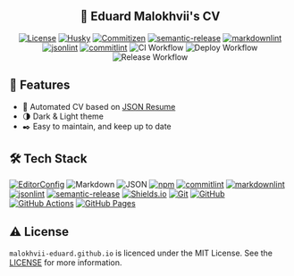 <!-- markdownlint-disable MD033 -->
<!-- markdownlint-disable MD041 -->

<div align="center">
  <h2 align="center">💼 Eduard Malokhvii's CV</h2>

  <p id="shields" align="center" markdown="1">

[![License](https://img.shields.io/badge/license-MIT-3178C6?style=flat)](LICENSE)
[![Husky](https://img.shields.io/badge/husky-enabled-brightgreen?style=flat)][github-husky]
[![Commitizen](https://img.shields.io/badge/commitizen-friendly-brightgreen)][github-commitizen]
[![semantic-release](https://img.shields.io/badge/%20%20%F0%9F%93%A6%F0%9F%9A%80-semantic--release-e10079.svg)][github-semantic-release]
[![markdownlint](https://img.shields.io/badge/linter-markdownlint-000?style=flat)][github-markdownlint]
[![jsonlint](https://img.shields.io/badge/linter-jsonlint-F7DF1E?style=flat)][github-jsonlint]
[![commitlint](https://img.shields.io/badge/linter-commitlint-F7B93E?style=flat)][github-commitlint]
![CI Workflow](https://github.com/malokhvii-eduard/malokhvii-eduard.github.io/actions/workflows/ci.yml/badge.svg)
![Deploy Workflow](https://github.com/malokhvii-eduard/malokhvii-eduard.github.io/actions/workflows/deploy.yml/badge.svg)
![Release Workflow](https://github.com/malokhvii-eduard/malokhvii-eduard.github.io/actions/workflows/release.yml/badge.svg)

  </p>
</div>

## 🎉 Features

- 🤖 Automated CV based on [JSON Resume][jsonresume]
- 🌗 Dark & Light theme
- ✒️ Easy to maintain, and keep up to date

## 🛠️ Tech Stack

<!-- markdownlint-disable MD013 -->
[![EditorConfig](https://img.shields.io/badge/EditorConfig-FEFEFE?logo=editorconfig&logoColor=000&style=flat)][editorconfig]
![Markdown](https://img.shields.io/badge/Markdown-000?logo=markdown&logoColor=fff&style=flat)
![JSON](https://img.shields.io/badge/JSON-F7DF1E?logo=json&logoColor=fff&style=flat)
[![npm](https://img.shields.io/badge/npm-CB3837?logo=npm&logoColor=fff&style=flat)][github-npm]
[![commitlint](https://img.shields.io/badge/commitlint-F7B93E?logo=c&logoColor=000&style=flat)][github-commitlint]
[![markdownlint](https://img.shields.io/badge/markdownlint-000?logo=markdown&logoColor=fff&style=flat)][github-markdownlint]
[![jsonlint](https://img.shields.io/badge/jsonlint-F7DF1E?logo=json&logoColor=fff&style=flat)][github-markdownlint]
[![semantic-release](https://img.shields.io/badge/semantic--release-494949?logo=semanticrelease&logoColor=fff&style=flat)][github-semantic-release]
[![Shields.io](https://img.shields.io/badge/Shields.io-000?logo=shieldsdotio&logoColor=fff&style=flat)][shields]
[![Git](https://img.shields.io/badge/Git-F05032?logo=git&logoColor=fff&style=flat)][git-scm]
[![GitHub](https://img.shields.io/badge/GitHub-181717?logo=github&logoColor=fff&style=flat)][github]
[![GitHub Actions](https://img.shields.io/badge/GitHub%20Actions-2088FF?logo=githubactions&logoColor=fff&style=flat)][github-actions]
[![GitHub Pages](https://img.shields.io/badge/GitHub%20Pages-222?logo=githubpages&logoColor=fff&style=flat)][github-pages]
<!-- markdownlint-enable MD013 -->

## ⚠️ License

`malokhvii-eduard.github.io` is licenced under the MIT License. See the
[LICENSE](LICENSE) for more information.

<!-- markdownlint-disable MD013 -->
<!-- Github links -->
[github-actions]: https://docs.github.com/en/actions
[github-commitizen]: https://github.com/commitizen/cz-cli
[github-commitlint]: https://github.com/conventional-changelog/commitlint
[github-husky]: https://github.com/typicode/husky
[github-jsonlint]: https://github.com/zaach/jsonlint
[github-markdownlint]: https://github.com/DavidAnson/markdownlint
[github-npm]: https://github.com/npm/cli
[github-pages]: https://pages.github.com
[github-semantic-release]: https://github.com/semantic-release/semantic-release
[github]: https://github.com

<!-- Other links -->
[editorconfig]: https://editorconfig.org
[git-scm]: https://git-scm.com
[jsonresume]: https://jsonresume.org
[shields]: https://shields.io
